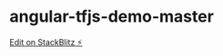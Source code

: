 # angular-tfjs-demo-master

[Edit on StackBlitz ⚡️](https://stackblitz.com/edit/angular-tfjs-demo-master)
